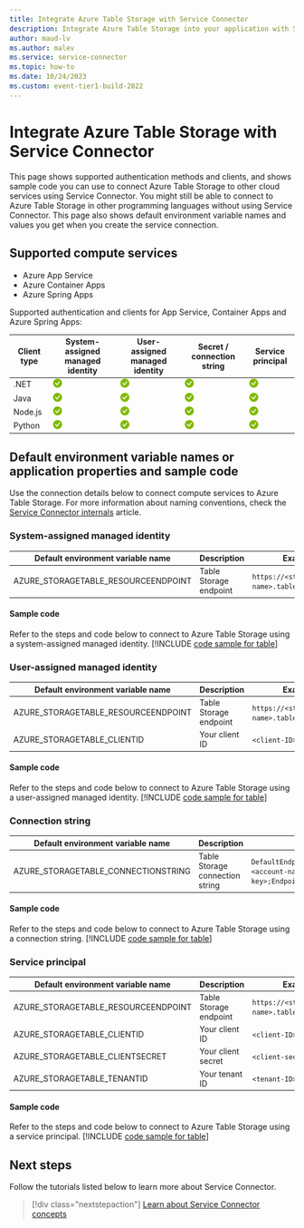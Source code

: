 ```yaml
---
title: Integrate Azure Table Storage with Service Connector
description: Integrate Azure Table Storage into your application with Service Connector
author: maud-lv
ms.author: malev
ms.service: service-connector
ms.topic: how-to
ms.date: 10/24/2023
ms.custom: event-tier1-build-2022
---
```


# Integrate Azure Table Storage with Service Connector

This page shows supported authentication methods and clients, and shows sample code you can use to connect Azure Table Storage to other cloud services using Service Connector. You might still be able to connect to Azure Table Storage in other programming languages without using Service Connector. This page also shows default environment variable names and values you get when you create the service connection.

## Supported compute services

- Azure App Service
- Azure Container Apps
- Azure Spring Apps

Supported authentication and clients for App Service, Container Apps and Azure Spring Apps:

| Client type | System-assigned managed identity | User-assigned managed identity | Secret / connection string           | Service principal |
|-------------|----------------------------------|--------------------------------|--------------------------------------|-------------------|
| .NET        |![yes icon](./media/green-check.png)|![yes icon](./media/green-check.png)| ![yes icon](./media/green-check.png) |![yes icon](./media/green-check.png)|
| Java        |![yes icon](./media/green-check.png)|![yes icon](./media/green-check.png)| ![yes icon](./media/green-check.png) |![yes icon](./media/green-check.png)|
| Node.js     |![yes icon](./media/green-check.png)|![yes icon](./media/green-check.png)| ![yes icon](./media/green-check.png) |![yes icon](./media/green-check.png)|
| Python      |![yes icon](./media/green-check.png)|![yes icon](./media/green-check.png)| ![yes icon](./media/green-check.png) |![yes icon](./media/green-check.png)|

## Default environment variable names or application properties and sample code

Use the connection details below to connect compute services to Azure Table Storage. For more information about naming conventions, check the [Service Connector internals](concept-service-connector-internals.md#configuration-naming-convention) article.

### System-assigned managed identity

| Default environment variable name   | Description            | Example value                                            |
|-------------------------------------|------------------------|----------------------------------------------------------|
| AZURE_STORAGETABLE_RESOURCEENDPOINT | Table Storage endpoint | `https://<storage-account-name>.table.core.windows.net/` |

#### Sample code

Refer to the steps and code below to connect to Azure Table Storage using a system-assigned managed identity.
[!INCLUDE [code sample for table](./includes/code-table-me-id.md)]

### User-assigned managed identity

| Default environment variable name   | Description            | Example value                                            |
|-------------------------------------|------------------------|----------------------------------------------------------|
| AZURE_STORAGETABLE_RESOURCEENDPOINT | Table Storage endpoint | `https://<storage-account-name>.table.core.windows.net/` |
| AZURE_STORAGETABLE_CLIENTID         | Your client ID         | `<client-ID>`                                            |

#### Sample code

Refer to the steps and code below to connect to Azure Table Storage using a user-assigned managed identity.
[!INCLUDE [code sample for table](./includes/code-table-me-id.md)]

### Connection string

| Default environment variable name   | Description                     | Example value                                                                                                        |
|-------------------------------------|---------------------------------|----------------------------------------------------------------------------------------------------------------------|
| AZURE_STORAGETABLE_CONNECTIONSTRING | Table Storage connection string | `DefaultEndpointsProtocol=https;AccountName=<account-name>;AccountKey=<account-key>;EndpointSuffix=core.windows.net` |

#### Sample code

Refer to the steps and code below to connect to Azure Table Storage using a connection string.
[!INCLUDE [code sample for table](./includes/code-table-secret.md)]

### Service principal

| Default environment variable name   | Description            | Example value                                            |
|-------------------------------------|------------------------|----------------------------------------------------------|
| AZURE_STORAGETABLE_RESOURCEENDPOINT | Table Storage endpoint | `https://<storage-account-name>.table.core.windows.net/` |
| AZURE_STORAGETABLE_CLIENTID         | Your client ID         | `<client-ID>`                                            |
| AZURE_STORAGETABLE_CLIENTSECRET     | Your client secret     | `<client-secret>`                                        |
| AZURE_STORAGETABLE_TENANTID         | Your tenant ID         | `<tenant-ID>`                                            |

#### Sample code

Refer to the steps and code below to connect to Azure Table Storage using a service principal.
[!INCLUDE [code sample for table](./includes/code-table-me-id.md)]

## Next steps

Follow the tutorials listed below to learn more about Service Connector.

> [!div class="nextstepaction"]
> [Learn about Service Connector concepts](./concept-service-connector-internals.md)
